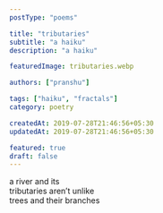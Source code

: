 ```yaml
---
postType: "poems"

title: "tributaries"
subtitle: "a haiku"
description: "a haiku"

featuredImage: tributaries.webp

authors: ["pranshu"]

tags: ["haiku", "fractals"]
category: poetry

createdAt: 2019-07-28T21:46:56+05:30
updatedAt: 2019-07-28T21:46:56+05:30

featured: true
draft: false
---
```


a river and its  
tributaries aren’t unlike  
trees and their branches  
